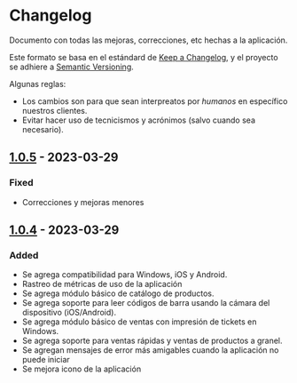 # Changelog
Documento con todas las mejoras, correcciones, etc hechas a la aplicación.

Este formato se basa en el estándard de [Keep a Changelog](https://keepachangelog.com/en/1.0.0/),
y el proyecto se adhiere a [Semantic Versioning](https://semver.org/spec/v2.0.0.html).

Algunas reglas:

- Los cambios son para que sean interpreatos por *humanos* en específico nuestros clientes.
- Evitar hacer uso de tecnicismos y acrónimos (salvo cuando sea necesario).

## [1.0.5] - 2023-03-29
### Fixed
- Correcciones y mejoras menores

## [1.0.4] - 2023-03-29
### Added
- Se agrega compatibilidad para Windows, iOS y Android.
- Rastreo de métricas de uso de la aplicación
- Se agrega módulo básico de catálogo de productos.
- Se agrega soporte para leer códigos de barra usando la cámara del dispositivo (iOS/Android).
- Se agrega módulo básico de ventas con impresión de tickets en Windows.
- Se agrega soporte para ventas rápidas y ventas de productos a granel.
- Se agregan mensajes de error más amigables cuando la aplicación no puede iniciar
- Se mejora icono de la aplicación

[1.0.5]: https://github.com/bambucode/eleventax/compare/1.0.4...1.0.5
[1.0.4]: https://github.com/bambucode/eleventax/releases/tag/1.0.4